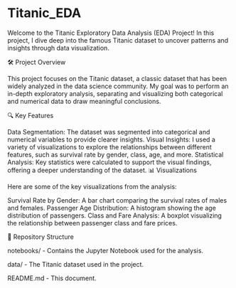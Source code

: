 # Titanic_EDA
Welcome to the Titanic Exploratory Data Analysis (EDA) Project! In this project, I dive deep into the famous Titanic dataset to uncover patterns and insights through data visualization.

🛠️ Project Overview

This project focuses on the Titanic dataset, a classic dataset that has been widely analyzed in the data science community. My goal was to perform an in-depth exploratory analysis, separating and visualizing both categorical and numerical data to draw meaningful conclusions.

🔍 Key Features

Data Segmentation: The dataset was segmented into categorical and numerical variables to provide clearer insights.
Visual Insights: I used a variety of visualizations to explore the relationships between different features, such as survival rate by gender, class, age, and more.
Statistical Analysis: Key statistics were calculated to support the visual findings, offering a deeper understanding of the dataset.
📊 Visualizations

Here are some of the key visualizations from the analysis:

Survival Rate by Gender: A bar chart comparing the survival rates of males and females.
Passenger Age Distribution: A histogram showing the age distribution of passengers.
Class and Fare Analysis: A boxplot visualizing the relationship between passenger class and fare prices.


📁 Repository Structure

notebooks/ - Contains the Jupyter Notebook used for the analysis.

data/ - The Titanic dataset used in the project.

README.md - This document.
